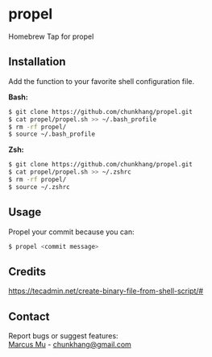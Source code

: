 # propel

Homebrew Tap for propel

## Installation

Add the function to your favorite shell configuration file. 

**Bash:**
```sh
$ git clone https://github.com/chunkhang/propel.git
$ cat propel/propel.sh >> ~/.bash_profile
$ rm -rf propel/
$ source ~/.bash_profile
```

**Zsh:**
```sh
$ git clone https://github.com/chunkhang/propel.git
$ cat propel/propel.sh >> ~/.zshrc
$ rm -rf propel/
$ source ~/.zshrc
```

## Usage

Propel your commit because you can:
```sh
$ propel <commit message>
```

## Credits

https://tecadmin.net/create-binary-file-from-shell-script/#

## Contact

Report bugs or suggest features: <br />
[Marcus Mu](http://marcusmu.me) - chunkhang@gmail.com